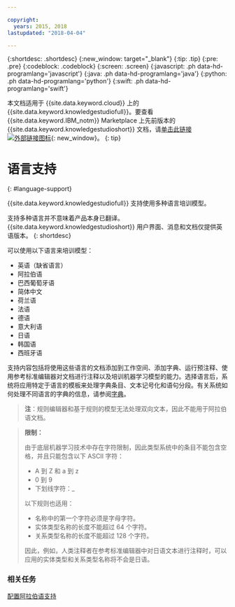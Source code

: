 ```yaml
---

copyright:
  years: 2015, 2018
lastupdated: "2018-04-04"

---
```


{:shortdesc: .shortdesc}
{:new_window: target="_blank"}
{:tip: .tip}
{:pre: .pre}
{:codeblock: .codeblock}
{:screen: .screen}
{:javascript: .ph data-hd-programlang='javascript'}
{:java: .ph data-hd-programlang='java'}
{:python: .ph data-hd-programlang='python'}
{:swift: .ph data-hd-programlang='swift'}

本文档适用于 {{site.data.keyword.cloud}} 上的 {{site.data.keyword.knowledgestudiofull}}。要查看 {{site.data.keyword.IBM_notm}} Marketplace 上先前版本的 {{site.data.keyword.knowledgestudioshort}} 文档，请[单击此链接 ![外部链接图标](../../icons/launch-glyph.svg "外部链接图标")](https://console.bluemix.net/docs/services/knowledge-studio/language-support.html){: new_window}。
{: tip}

# 语言支持
{: #language-support}

{{site.data.keyword.knowledgestudiofull}} 支持使用多种语言培训模型。

支持多种语言并不意味着产品本身已翻译。{{site.data.keyword.knowledgestudioshort}} 用户界面、消息和文档仅提供英语版本。
{: shortdesc}

可以使用以下语言来培训模型：

- 英语（缺省语言）
- 阿拉伯语
- 巴西葡萄牙语
- 简体中文
- 荷兰语
- 法语
- 德语
- 意大利语
- 日语
- 韩国语
- 西班牙语

支持内容包括将使用这些语言的文档添加到工作空间、添加字典、运行预注释、使用参考标准编辑器对文档进行注释以及培训机器学习模型的能力。选择语言后，系统将应用特定于语言的模板来处理字典条目、文本记号化和语句分段。有关系统如何处理不同语言的字典的信息，请参阅[字典](/docs/services/watson-knowledge-studio/dictionaries.html#wks_dictionaries)。

> **注**：规则编辑器和基于规则的模型无法处理双向文本，因此不能用于阿拉伯语文档。

> **限制：**
>
> 由于底层机器学习技术中存在字符限制，因此类型系统中的条目不能包含空格，并且只能包含以下 ASCII 字符：
>
> - A 到 Z 和 a 到 z
> - 0 到 9
> - 下划线字符：_
>
> 以下规则也适用：
>
> - 名称中的第一个字符必须是字母字符。
> - 实体类型名称的长度不能超过 64 个字符。
> - 关系类型名称的长度不能超过 128 个字符。
>
> 因此，例如，人类注释者在参考标准编辑器中对日语文本进行注释时，可以应用的实体类型和关系类型名称将不会是日语。

### 相关任务

[配置阿拉伯语支持](/docs/services/watson-knowledge-studio/language-support-arabic.html)
